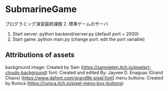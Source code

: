 # SubmarineGame
プログラミング演習最終課題 2. 標準ゲームのサーバ 

1. Start server: python backend/server.py (default port = 2000)
2. Start game: python main.py (change port: edit the port variable)


## Attributions of assets

background image: Created by Sam (https://samvieten.itch.io/pixelart-clouds-background)
font: Created and edited By: Jayvee D. Enaguas (Grand Chaos) (https://www.dafont.com/grand9k-pixel.font)
menu buttons: Created by Runica (https://runica.itch.io/pixel-menu-box-buttons)
